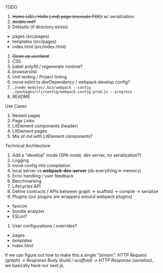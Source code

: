 TODO
1. ~~Home (JS) / Hello (.md) page (recreate POC)~~ w/ serialization
1. ~~double md?~~
1. Defaults (if directory exists)
  - pages (src/pages)
  - templates (src/pages)
  - index.html (src/index.html)
1. ~~Clean up userland~~
1. CSS
1. babel polyfill / regenerate runtime?
1. browserslist
1. Unit testing / Project linting
1. move eslint to devDependency / webpack develop config?
1. `./node_modules/.bin/webpack --config ./packages/cli/config/webpack.config.prod.js --progress`
1. README

Use Cases
1. Nested pages
1. Page Links
1. LitElement components (header)
1. LitElement pages
1. Mix of md with LitElement components?

Technical Architecture
1. Add a "develop" mode (SPA mode, dev server, no serialization?)
1. Logging
1. move config into compilation
1. local server vs **webpack-dev-server** (do everything in memory)
1. Error handling / user feedback
1. Benchmarking
1. Lifecycles API
1. Define contracts / APIs between graph -> scaffold -> compile -> serialize
1. Plugins (our plugins are wrappers around webpack plugins)
  - favicon
  - bundle analyzer
  - ESLint?
1. User configurations / overrides?
 - pages
 - templates
 - index.html

If we can figure out how to make this a single "stream": _HTTP Request (graph) -> Response Body (build / scaffold) -> HTTP Response (serialize)_, we basically have our next.js.